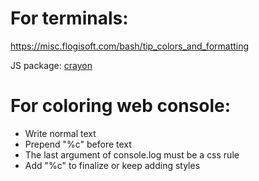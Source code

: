 # For terminals:
https://misc.flogisoft.com/bash/tip_colors_and_formatting

JS package: [crayon](https://github.com/crayon-js/crayon)

# For coloring web console:
- Write normal text
- Prepend "%c" before text
- The last argument of console.log must be a css rule
- Add "%c" to finalize or keep adding styles
